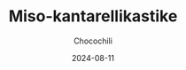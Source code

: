 ---
title: "Miso-kantarellikastike"
image: "https://vegaanibotti.lauravuo.me/2024/08/2024-08-11_small.png"
date: 2024-08-11
receipt_url: "https://chocochili.net/2024/07/miso-kantarellikastike/"
author: "Chocochili"
---